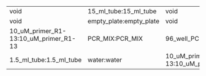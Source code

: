 ||||
|----|----|----|
|void|15_ml_tube:15_ml_tube|void|
|void|empty_plate:empty_plate|void|
|10_uM_primer_R1-13:10_uM_primer_R1-13|PCR_MIX:PCR_MIX|96_well_PCR_plate:96_well_PCR_plate|
|1.5_ml_tube:1.5_ml_tube|water:water|10_uM_primer_F1-13:10_uM_primer_F1-13|
